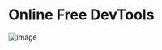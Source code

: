 # Online Free DevTools
![image](https://github.com/satyamkumar420/DevTools/assets/98641231/42220783-0c93-4e64-97aa-e5710bf97ede)

